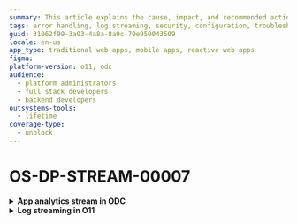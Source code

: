 ```yaml
---
summary: This article explains the cause, impact, and recommended action for a permission denied error that occurs while connecting to the destination server.
tags: error handling, log streaming, security, configuration, troubleshooting
guid: 31062f99-3a03-4a8a-8a9c-70e950043509
locale: en-us
app_type: traditional web apps, mobile apps, reactive web apps
figma:
platform-version: o11, odc
audience:
  - platform administrators
  - full stack developers
  - backend developers
outsystems-tools:
  - lifetime
coverage-type:
  - unblock
---
```


# OS-DP-STREAM-00007

<details>
<summary> <strong> App analytics stream in ODC</strong></summary>

## Error message

`There was a permission denied error when reaching your destination server.`

## Cause

The error occurs when testing the connection and the destination server responds with a gRPC 7 (Permission denied) error.

## Impact

Unable to establish a connection with the destination server. Therefore, observability data isn't streamed to the destination.

## Recommended action

In the ODC Portal, review the destination server configuration. The authentication credentials, endpoint URL, or both, may be incorrect.

</details>

<details>
<summary> <strong> Log streaming in O11</strong></summary>

## Error message

`There was a permission denied error when reaching your destination server.`

## Cause

The error occurs when testing the connection after [Configuring the log streaming service in LifeTime](https://www.outsystems.com/tk/redirect?g=172ac547-add4-4cc5-9adf-d72fbe379d35) or when checking Log Streaming health and the destination server responds with a gRPC 7 (Permission denied) error.

## Impact

Unable to establish a connection with the destination server. Therefore, logs aren't streamed to the destination.

## Recommended action

In LifeTime Log Streaming, review the destination server configuration. The authentication credentials, endpoint URL, or both, may be incorrect.

</details>



